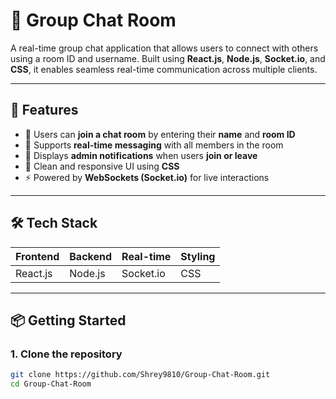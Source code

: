 # 💬 Group Chat Room

A real-time group chat application that allows users to connect with others using a room ID and username. Built using **React.js**, **Node.js**, **Socket.io**, and **CSS**, it enables seamless real-time communication across multiple clients.

---

## 🚀 Features

- 👤 Users can **join a chat room** by entering their **name** and **room ID**
- 💬 Supports **real-time messaging** with all members in the room
- 🔔 Displays **admin notifications** when users **join or leave**
- 🎨 Clean and responsive UI using **CSS**
- ⚡ Powered by **WebSockets (Socket.io)** for live interactions

---

## 🛠️ Tech Stack

| Frontend  | Backend   | Real-time  | Styling |
|-----------|-----------|------------|---------|
| React.js  | Node.js   | Socket.io  | CSS     |

---

## 📦 Getting Started

### 1. Clone the repository

```bash
git clone https://github.com/Shrey9810/Group-Chat-Room.git
cd Group-Chat-Room
